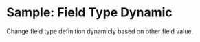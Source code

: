 Sample: Field Type Dynamic
==================================

Change field type definition dynamicly based on other field value.